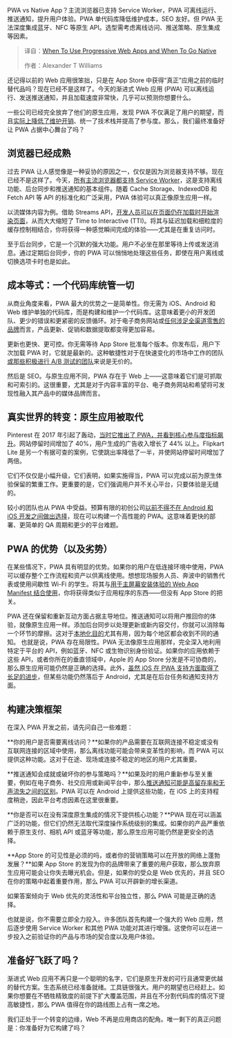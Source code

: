 <!--
title: 何时使用渐进式Web应用，何时使用原生应用
cover: https://cdn.thenewstack.io/media/2025/05/06729690-getty-images-2okyxq7vlku-unsplashb.jpg
summary: PWA vs Native App？主流浏览器已支持 Service Worker，PWA 可离线运行、推送通知，提升用户体验。PWA 单代码库降低维护成本，SEO 友好。但 PWA 无法深度集成蓝牙、NFC 等原生 API。选型需考虑离线访问、推送策略、原生集成等因素。
-->

PWA vs Native App？主流浏览器已支持 Service Worker，PWA 可离线运行、推送通知，提升用户体验。PWA 单代码库降低维护成本，SEO 友好。但 PWA 无法深度集成蓝牙、NFC 等原生 API。选型需考虑离线访问、推送策略、原生集成等因素。

> 译自：[When To Use Progressive Web Apps and When To Go Native](https://thenewstack.io/when-to-use-progressive-web-apps-and-when-to-go-native/)
> 
> 作者：Alexander T Williams

还记得以前的 Web 应用很笨拙，只是在 App Store 中获得“真正”应用之前的临时替代品吗？现在已经不是这样了。今天的渐进式 Web 应用 (PWA) 可以离线运行、发送推送通知，并且加载速度非常快，几乎可以预测你想要什么。

一些公司已经完全放弃了他们的原生应用，发现 PWA 不仅满足了用户的期望，而且[实际上降低了维护开销](https://thenewstack.io/growth-of-progressive-web-apps/)、统一了技术栈并提高了参与度。那么，我们最终准备好让 PWA 占据中心舞台了吗？

## 浏览器已经成熟

过去 PWA 让人感觉像是一种妥协的原因之一，仅仅是因为浏览器支持不够。现在已经不是这样了。今天，[所有主流浏览器都支持 Service Worker](https://caniuse.com/serviceworkers)，这是支持离线功能、后台同步和推送通知的基本组件。随着 Cache Storage、IndexedDB 和 Fetch API 等 API 的标准化和广泛采用，PWA 体验可以真正像原生应用一样。

以流媒体内容为例。借助 Streams API，[开发人员可以在页面仍在加载时开始渲染页面](https://developer.mozilla.org/en-US/docs/Web/API/Streams_API)，从而大大缩短了 Time to Interactive (TTI)。将其与延迟加载和细粒度的缓存控制相结合，你将获得一种感觉瞬间完成的体验——尤其是在重复访问时。

至于后台同步，它是一个沉默的强大功能。用户不必坐在那里等待上传或发送消息。通过定期后台同步，你的 PWA 可以悄悄地处理这些任务，即使在用户离线或切换选项卡时也是如此。

## 成本等式：一个代码库统管一切

从商业角度来看，PWA 最大的优势之一是简单性。你无需为 iOS、Android 和 Web 维护单独的代码库，而是构建和维护一个代码库。这意味着更小的开发团队、更少的错误和更紧密的反馈循环。对于电子商务网站或[任何涉足全渠道零售的品牌](https://feedonomics.com/blog/omnichannel-retail/)而言，产品更新、促销和数据提取都变得更加容易。

更新也更快、更可控。你无需等待 App Store 批准每个版本。你发布后，用户下次加载 PWA 时，它就是最新的。这种敏捷性对于在快速变化的市场中工作的团队[或那些积极进行 A/B 测试的团队](https://thenewstack.io/rethinking-testing-in-production/)来说是无价的。

然后是 SEO。与原生应用不同，PWA 存在于 Web 上——这意味着它们是可抓取和可索引的。这很重要，尤其是对于内容丰富的平台、电子商务网站和希望将可发现性融入其产品中的媒体品牌而言。

## 真实世界的转变：原生应用被取代

Pinterest 在 2017 年引起了轰动，[当时它推出了 PWA，并看到核心参与度指标飙升](https://medium.com/dev-channel/a-pinterest-progressive-web-app-performance-case-study-3bd6ed2e6154)。网站停留时间增加了 40%，用户生成的广告收入增长了 44% 以上。Flipkart Lite 是另一个有据可查的案例，它使跳出率降低了一半，并使网站停留时间增加了两倍。

它们不仅仅是小幅升级，它们表明，如果实施得当，PWA 可以完成以前为原生体验保留的繁重工作。更重要的是，它们强调用户并不关心平台，只要体验是无缝的。

较小的团队也从 PWA 中受益。预算有限的初创公司[以前不得不在 Android 和 iOS 开发之间做出选择](https://adapty.io/blog/android-vs-ios-development/)，现在可以构建一个高性能的 PWA。这意味着更快的部署、更简单的 QA 周期和更少的平台难题。

## PWA 的优势（以及劣势）

在某些情况下，PWA 具有明显的优势。如果你的用户在低连接环境中使用，PWA 可以缓存整个工作流程和资产以供离线使用。想想现场服务人员、奔波中的销售代表或使用间歇性 Wi-Fi 的学生。将其与[用于主屏幕安装体验的 Web App Manifest 结合使用](https://thenewstack.io/its-time-to-build-a-progressive-web-app-heres-how/)，你将获得类似于应用程序的东西——但没有 App Store 的把关。

PWA 还在保留和重新互动方面占据主导地位。推送通知可以将用户推回你的体验，就像原生应用一样。添加后台同步以处理更新或新内容交付，你就可以消除每一个环节的摩擦。这对于[本地化目的](https://localazy.com/features/webflow-localization)尤其有用，因为每个地区都会收到不同的通知。
也就是说，PWA 存在局限性。PWA 无法像原生应用那样，完全深入地利用特定于平台的 API，例如蓝牙、NFC 或生物识别身份验证。如果你的应用依赖于这些 API，或者你所在的垂直领域中，Apple 的 App Store 分发是不可协商的，那么原生应用可能仍然是正确的选择。此外，[虽然 iOS 在 PWA 支持方面取得了长足的进步](https://brainhub.eu/library/pwa-on-ios)，但某些功能仍然落后于 Android，尤其是在后台任务和通知支持方面。

## 构建决策框架

在深入 PWA 开发之前，请先问自己一些难题：

**你的用户是否需要离线访问？**如果你的产品需要在互联网连接不稳定或没有互联网连接的区域中使用，那么离线功能可能会带来变革性的影响，而 PWA 可以提供这种功能。这对于在途、现场或连接不稳定的地区的用户尤其重要。

**推送通知会成就或破坏你的参与策略吗？**如果及时的用户重新参与至关重要，例如在电子商务、社交应用或新闻平台中，那么[推送通知可能是高留存率和无声流失之间的区别](https://www.pugpig.com/2024/09/17/mobile-matters-guide-push-notifications/)。PWA 可以在 Android 上提供这些功能，在 iOS 上的支持程度稍逊，因此平台考虑因素在这里很重要。

**你是否可以在没有深度原生集成的情况下提供核心功能？**PWA 现在可以涵盖广泛的功能，但它们仍然无法取代深度操作系统级别的集成。如果你的产品严重依赖于原生支付、相机 API 或蓝牙等功能，那么原生应用可能仍然是更安全的选择。

**App Store 的可见性是必须的吗，或者你的营销策略可以在开放的网络上蓬勃发展？**如果 App Store 的发现为你的品牌带来了重要的用户获取，那么放弃原生应用可能会让你失去曝光机会。但是，如果你的受众是 Web 优先的，并且 SEO 在你的策略中起着重要作用，那么 PWA 可以开辟新的增长渠道。

如果答案倾向于 Web 优先的灵活性和平台独立性，那么 PWA 可能是正确的选择。

也就是说，你不需要立即全力投入。许多团队首先构建一个强大的 Web 应用，然后逐步使用 Service Worker 和其他 PWA 功能对其进行增强。这使你可以在进一步投入之前验证你的产品与市场的契合度以及用户体验。

## 准备好飞跃了吗？

渐进式 Web 应用不再只是一个聪明的名字，它们是原生开发的可行且通常更优越的替代方案。生态系统已经准备就绪。工具链很强大。用户的期望也已经赶上。如果你想要在不牺牲精致度的前提下扩大覆盖范围，并且在不分割代码库的情况下提高敏捷性，那么 PWA 值得在你的路线图上占有一席之地。

我们正处于一个转变的边缘，Web 不再是应用商店的配角。唯一剩下的真正问题是：你准备好为它构建了吗？